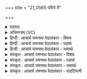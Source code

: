 +++
title = "21_0565 पवित्रं ते"

+++
<details><summary>पदपाठः</summary>

प꣣वि꣡त्र꣢म्। ते꣣। वि꣡त꣢꣯तम्। वि। त꣣तम्। ब्रह्मणः। पते। प्रभुः꣢। प्र꣣। भुः꣢। गा꣡त्रा꣢꣯णि। प꣡रि꣢꣯। ए꣣षि। विश्व꣡तः꣢। अ꣡त꣢꣯प्ततनूः। अ꣡त꣢꣯प्त। त꣣नूः। न꣢। तत्। आ꣣मः꣢। अ꣣श्नुते। शृता꣡सः꣢। इत्। व꣡ह꣢꣯न्तः। सम्। तत्। आ꣣शत। ५६५।
</details>

<details><summary>अधिमन्त्रम् (VC)</summary>

- पवमानः सोमः
- पवित्र आङ्गिरसः
- जगती
- निषादः
- पावमानं काण्डम्
</details>

<details><summary>हिन्दी : आचार्य रामनाथ वेदालंकार - विषयः</summary>

अगले मन्त्र में सोम परमात्मा की पावकता का वर्णन है।
</details>

<details><summary>हिन्दी : आचार्य रामनाथ वेदालंकार - पदार्थः</summary>

पदार्थान्वयभाषाः -  हे (ब्रह्मणः पते) ब्रह्माण्ड के अथवा ज्ञान के अधिपति सोम परमात्मन् ! (ते) आपका (पवित्रम्) पवित्रता-सम्पादन का गुण (विततम्) सर्वत्र व्याप्त है। (प्रभुः) पवित्रता करने में समर्थ आप (विश्वतः) सब ओर से (गात्राणि) शरीरों अर्थात् शरीरधारियों के पास (पर्येषि) उन्हें पवित्र करने के लिए पहुँचते हो। किन्तु (अतप्ततनूः) जिसने तपस्या से शरीर को तपाया नहीं है, ऐसा (आमः) कच्चा मनुष्य (तत्) उस पवित्रता को (न अश्नुते) प्राप्त नहीं कर पाता। (शृतासः इत्) पके हुए लोग ही (वहन्तः) आपको हृदय में धारण करते हुए (तत्) आपसे होनेवाली पवित्रता को (सम् आशत) भली-भाँति प्राप्त करते हैं ॥१२॥
</details>

<details><summary>हिन्दी : आचार्य रामनाथ वेदालंकार - भावार्थः</summary>

भावार्थभाषाः -  जो लोग तपस्वी हैं, उन्हीं के हृदय और आचरण पवित्र होते हैं ॥१२॥ इस दशति में भी सोम परमात्मा तथा उसके आनन्दरस की प्राप्ति का वर्णन होने से इस दशति के विषय की पूर्व दशति के विषय के साथ संगति है ॥ षष्ठ प्रपाठक में द्वितीय अर्ध की द्वितीय दशति समाप्त ॥ पञ्चम अध्याय में नवम खण्ड समाप्त ॥
</details>

<details><summary>संस्कृत : आचार्य रामनाथ वेदालंकार - विषयः</summary>

अथ सोमस्य परमात्मनः पावकत्वं वर्णयति।
</details>

<details><summary>संस्कृत : आचार्य रामनाथ वेदालंकार - पदार्थः</summary>

पदार्थान्वयभाषाः -  हे (ब्रह्मणः पते) ब्रह्माण्डस्य ज्ञानस्य वा अधिपते सोम परमात्मन् ! (ते) तव (पवित्रम्) पावकत्वम् (विततम्) सर्वत्र व्याप्तं वर्तते। (प्रभुः) पावित्र्यसम्पादनसमर्थः त्वम् (विश्वतः) सर्वतः (गात्राणि) शरीराणि, शरीरधारिणः इत्यर्थः, (पर्येषि) पावयितुं परिगच्छसि। किन्तु (अतप्ततनूः२) तपस्यया अतप्तशरीरः (आमः) अपरिपक्वः जनः (तत्) पवित्रत्वम् (न अश्नुते) न प्राप्नोति, (शृतासः इत्) परिपक्वाः एव जनाः। श्रा पाके निष्ठायाम् ‘शृतं पाके। अ० ६।१।२७’ इति धातोः शृ भावः। जसोऽसुगागमः। (वहन्तः) त्वां हृदये धारयन्तः सन्तः (तत्) त्वज्जन्यं पवित्रत्वम् (सम् आशत) सम्यक् प्राप्नुवन्ति ॥१२॥
</details>

<details><summary>संस्कृत : आचार्य रामनाथ वेदालंकार - भावार्थः</summary>

भावार्थभाषाः -  ये तपस्विनः सन्ति तेषामेव हृदयान्याचरणानि च पवित्राणि जायन्ते ॥१२॥ अत्रापि सोमस्य परमात्मनस्तदानन्दरसस्य च प्राप्तिवर्णनादेतद्दशत्यर्थस्य पूर्वदशत्यर्थेन सह संगतिरस्तीति वेद्यम् ॥ इति षष्ठे प्रपाठके द्वितीयार्धे द्वितीया दशतिः ॥ इति पञ्चमेऽध्याये नवमः खण्डः ॥
</details>

<details><summary>संस्कृत : आचार्य रामनाथ वेदालंकार - पादटिप्पनी</summary>

टिप्पणी:   १. ऋ० ९।८३।१ ‘वहन्तस्तत् समाशत’ इति पाठः। साम० ८७५। २. “तप्तमुद्राधारिणां वैष्णवसम्प्रदायविशेषाणां नयेऽयमेव मन्त्रः शरीरे तप्तचक्राद्यङ्कनस्य। तथा च ‘अतप्ततनूः’ शङ्खचक्रादिभिः न तप्ता तनूः अस्य स पुरुषः आमः अपरिपक्वः असंस्कृतः अत एव ‘तत्’ प्रसिद्धं कैवल्यं न अश्नुते इत्यर्थः। वस्तुतोऽस्य विनियोगो ज्योतिष्टोमे तृतीयेऽहनि”—इति सत्यव्रतसामश्रमी। एतद्विषये दयानन्दर्षिकृतसत्यार्थप्रकाशग्रन्थस्यैकादशः समुल्लासोऽपि द्रष्टव्यः।
</details>